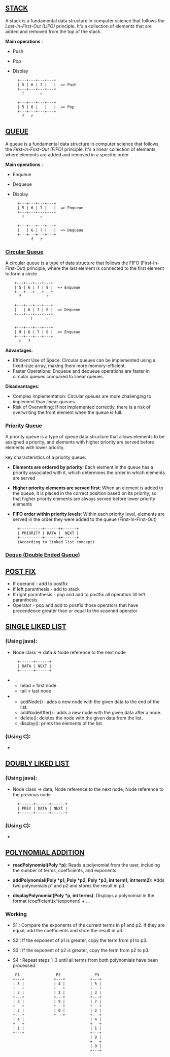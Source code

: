 ## [**STACK**](https://github.com/Ajallen14/Data-Structures/blob/master/Stack/stack.c)
A stack is a fundamental data structure in computer science that follows the *Last-In-First-Out (LIFO)* principle. It's a collection of elements that are added and removed from the top of the stack.


**Main operations** :
* Push
* Pop
* Display

        +---+---+---+---+
        | 5 | 6 | 7 |   |  => Push
        +---+---+---+---+
          f       r

        +---+---+---+---+
        | 5 | 6 |   |   |  => Pop
        +---+---+---+---+
          f   r    

## [**QUEUE**](https://github.com/Ajallen14/Data-Structures/blob/master/Queue/queue.c)
A queue is a fundamental data structure in computer science that follows the *First-In-First-Out (FIFO)* principle. It's a linear collection of elements, where elements are added and removed in a specific order

**Main operations** :
* Enqueue
* Dequeue
* Display

        +---+---+---+---+
        | 5 | 6 | 7 |   |  => Enqueue
        +---+---+---+---+
          f       r

        +---+---+---+---+
        |   | 6 | 7 |   |  => Dequeue
        +---+---+---+---+ 
              f   r

### [**Circular Queue**](https://github.com/Ajallen14/Data-Structures/blob/master/Queue/circular_queue.c)
A circular queue is a type of data structure that follows the FIFO (First-In-First-Out) principle, where the last element is connected to the first element to form a circle

        +---+---+---+---+
        | 5 | 6 | 7 | 8 |  => Enqueue
        +---+---+---+---+
          f           r

        +---+---+---+---+
        |   | 6 | 7 | 8 |  => Dequeue
        +---+---+---+---+ 
               f      r

        +---+---+---+---+
        | 9 | 6 | 7 | 8 |  => Enqueue
        +---+---+---+---+ 
          r   f

**Advantages**:
- Efficient Use of Space: Circular queues can be implemented using a fixed-size array, making them more memory-efficient.
- Faster Operations: Enqueue and dequeue operations are faster in circular queues compared to linear queues.

**Disadvantages**:
- Complex Implementation: Circular queues are more challenging to implement than linear queues.
- Risk of Overwriting: If not implemented correctly, there is a risk of overwriting the front element when the queue is full.

### [**Priority Queue**](https://github.com/Ajallen14/Data-Structures/blob/master/Queue/priority_queue.c)
A priority queue is a type of queue data structure that allows elements to be assigned a priority, and elements with higher priority are served before elements with lower priority.

key characteristics of a priority queue:
* **Elements are ordered by priority**: Each element in the queue has a priority associated with it, which determines the order in which elements are served
* **Higher priority elements are served first**: When an element is added to the queue, it is placed in the correct position based on its priority, so that higher priority elements are always served before lower priority elements
* **FIFO order within priority levels**: Within each priority level, elements are served in the order they were added to the queue (First-In-First-Out)

        +----------+------++------+
        | PRIORITY | DATA |  NEXT |
        +----------+------++------+
        (According to linked list concept)


### [**Deque (Double Ended Queue)**](https://github.com/Ajallen14/Data-Structures/blob/master/Queue/Deque.c)



## [**POST FIX**](https://github.com/Ajallen14/Data-Structures/blob/master/Post%20fix/post_fix.c)
* If operand - add to postfix
* If left paranthesis - add to stack
* If right paranthesis - pop and add to postfix all operators till left paranthesis
* Operator - pop and add to postfix those operators that have precendence greater than or equal to the scanned operator

## [**SINGLE LIKED LIST**](https://github.com/Ajallen14/Data-Structures/tree/master/Linked%20Lists/Single%20Linked%20List)
### (Using java):
* Node class -> data & Node reference to the next node

        +------+------+
        | DATA | NEXT |
        +------+------+

* 
    - head = first node
    - tail = last node   


* 
    - addNode() : adds a new node with the given data to the end of the list.
    - addNodeAfter() : adds a new node with the given data after a node.
    - delete(): deletes the node with the given data from the list.
    - display(): prints the elements of the list.

### (Using C):
*

## [**DOUBLY LIKED LIST**](https://github.com/Ajallen14/Data-Structures/tree/master/Linked%20Lists/Doubly%20Linked%20List)
### (Using java):
* Node class -> data, Node reference to the next node, Node reference to the previous node

        +------+------+------+
        | PREV | DATA | NEXT |
        +------+------+------+


### (Using C):
*


## [**POLYNOMIAL ADDITION**](https://github.com/Ajallen14/Data-Structures/blob/master/Polynomial%20Addition/Poly_add.c)

* **readPolynomial(Poly *p)**: Reads a polynomial from the user, including the number of terms, coefficients, and exponents.

* **addPolynomial(Poly *p1, Poly *p2, Poly *p3, int term1, int term2)**: Adds two polynomials p1 and p2 and stores the result in p3.

* **displayPolynomial(Poly *p, int terms)**: Displays a polynomial in the format (coefficient)x^(exponent) + ...

### Working

* S1 : Compare the exponents of the current terms in p1 and p2. If they are equal, add the coefficients and store the result in p3.

* S2 : If the exponent of p1 is greater, copy the term from p1 to p3.

* S3 : If the exponent of p2 is greater, copy the term from p2 to p3.

* S4 : Repeat steps 1-3 until all terms from both polynomials have been processed.


       P1                P2               P3
      +---+             +---+           +---+ 
      | 5 |             | 4 |           | 5 | 
      +   +             +   +           +   + 
      | 3 |             | 2 |           | 3 | 
      +---+             +---+           +---+ 
      | 3 |             | 9 |           | 7 | 
      +   +             +   +           +   + 
      | 2 |             | 0 |           | 2 | 
      +---+             +---+           +---+ 
      | 4 |                             | 4 | 
      +   +                             +   + 
      | 1 |                             | 1 | 
      +---+                             +---+ 
                                        | 9 |
                                        +   +
                                        | 0 |
                                        +---+  